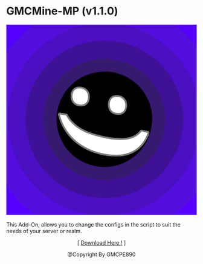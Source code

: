 # GMCMine-MP (v1.1.0)

![](../assets/img/pack_icon.png?raw=true)

This Add-On, allows you to change the configs in the
script to suit the needs of your server or realm.
<p align="center">[ <a href="./Not Found!">Download Here !</a> ]</p>
<p align="center">@Copyright By GMCPE890</p>
